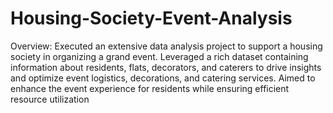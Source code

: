 # Housing-Society-Event-Analysis
Overview: Executed an extensive data analysis project to support a housing society in organizing a grand event. Leveraged a rich dataset containing information about residents, flats, decorators, and caterers to drive insights and optimize event logistics, decorations, and catering services. Aimed to enhance the event experience for residents while ensuring efficient resource utilization
